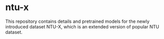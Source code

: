 # ntu-x

This repository contains details and pretrained models for the newly introduced dataset NTU-X, which is an extended version of popular NTU dataset.
